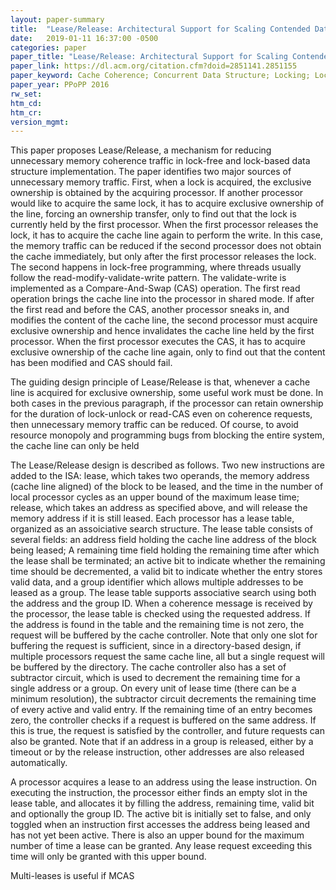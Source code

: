 ```yaml
---
layout: paper-summary
title:  "Lease/Release: Architectural Support for Scaling Contended Data Structures"
date:   2019-01-11 16:37:00 -0500
categories: paper
paper_title: "Lease/Release: Architectural Support for Scaling Contended Data Structures"
paper_link: https://dl.acm.org/citation.cfm?doid=2851141.2851155
paper_keyword: Cache Coherence; Concurrent Data Structure; Locking; Lock-free
paper_year: PPoPP 2016
rw_set: 
htm_cd: 
htm_cr: 
version_mgmt: 
---
```


This paper proposes Lease/Release, a mechanism for reducing unnecessary memory coherence traffic in lock-free and lock-based
data structure implementation. The paper identifies two major sources of unnecessary memory traffic. First, when a lock
is acquired, the exclusive ownership is obtained by the acquiring processor. If another processor would like to acquire 
the same lock, it has to acquire exclusive ownership of the line, forcing an ownership transfer, only to find out that the 
lock is currently held by the first processor. When the first processor releases the lock, it has to acquire the cache line 
again to perform the write. In this case, the memory traffic can be reduced if the second processor does not obtain the 
cache immediately, but only after the first processor releases the lock. The second happens in lock-free programming, where 
threads usually follow the read-modify-validate-write pattern. The validate-write is implemented as a Compare-And-Swap (CAS)
operation. The first read operation brings the cache line into the processor in shared mode. If after the first read and 
before the CAS, another processor sneaks in, and modifies the content of the cache line, the second processor must acquire
exclusive ownership and hence invalidates the cache line held by the first processor. When the first processor executes 
the CAS, it has to acquire exclusive ownership of the cache line again, only to find out that the content has been modified
and CAS should fail. 

The guiding design principle of Lease/Release is that, whenever a cache line is acquired for exclusive ownership, some
useful work must be done. In both cases in the previous paragraph, if the processor can retain ownership for the duration
of lock-unlock or read-CAS even on coherence requests, then unnecessary memory traffic can be reduced. Of course, to avoid
resource monopoly and programming bugs from blocking the entire system, the cache line can only be held 

The Lease/Release design is described as follows. Two new instructions are added to the ISA: lease, which takes two operands,
the memory address (cache line aligned) of the block to be leased, and the time in the number of local processor cycles as 
an upper bound of the maximum lease time; release, which takes an address as specified above, and will release the memory 
address if it is still leased. Each processor has a lease table, organized as an assoiciative search structure. The lease
table consists of several fields: an address field holding the cache line address of the block being leased; A remaining
time field holding the remaining time after which the lease shall be terminated; an active bit to indicate whether the 
remaining time should be decremented, a valid bit to indicate whether the entry stores valid data, and a group identifier 
which allows multiple addresses to be leased as a group. The lease table supports associative search using both the address 
and the group ID. When a coherence message is received by the processor, the lease table is checked using the requested 
address. If the address is found in the table and the remaining time is not zero, the request will be buffered by the 
cache controller. Note that only one slot for buffering the request is sufficient, since in a directory-based design, if 
multiple processors request the same cache line, all but a single request will be buffered by the directory. The cache 
controller also has a set of subtractor circuit, which is used to decrement the remaining time for a single address or a 
group. On every unit of lease time (there can be a minimum resolution), the subtractor circuit decrements the remaining 
time of every active and valid entry. If the remaining time of an entry becomes zero, the controller checks if a request
is buffered on the same address. If this is true, the request is satisfied by the controller, and future requests can
also be granted. Note that if an address in a group is released, either by a timeout or by the release instruction, 
other addresses are also released automatically.

A processor acquires a lease to an address using the lease instruction. On executing the instruction, the processor 
either finds an empty slot in the lease table, and allocates it by filling the address, remaining time, valid bit
and optionally the group ID. The active bit is initially set to false, and only toggled when an instruction first
accesses the address being leased and has not yet been active. There is also an upper bound for the maximum number 
of time a lease can be granted. Any lease request exceeding this time will only be granted with this upper bound.

Multi-leases is useful if MCAS
